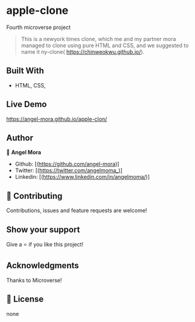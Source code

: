 # apple-clone

Fourth microverse project

> This is a newyork times clone, which me and my partner mora managed to clone using pure HTML and CSS, and we suggested to name it ny-clone( https://chinweokwu.github.io/).

## Built With

- HTML, CSS,

## Live Demo

https://angel-mora.github.io/apple-clon/

## Author

👤 **Angel Mora**

- Github: [(https://github.com/angel-mora)]
- Twitter: [(https://twitter.com/angelmoma_)]
- Linkedin: [(https://www.linkedin.com/in/angelmoma/)]

## 🤝 Contributing

Contributions, issues and feature requests are welcome!

## Show your support

Give a ⭐️ if you like this project!

## Acknowledgments

Thanks to Microverse!

## 📝 License

none